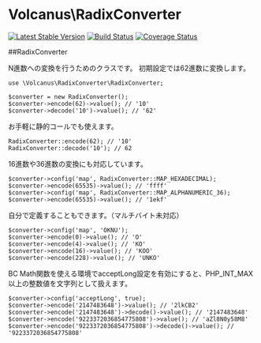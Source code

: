 Volcanus\RadixConverter
===============

[![Latest Stable Version](https://poser.pugx.org/volcanus/radix-converter/v/stable.png)](https://packagist.org/packages/volcanus/radix-converter)
[![Build Status](https://travis-ci.org/k-holy/volcanus-radix-converter.png?branch=master)](https://travis-ci.org/k-holy/volcanus-radix-converter)
[![Coverage Status](https://coveralls.io/repos/k-holy/volcanus-radix-converter/badge.png?branch=master)](https://coveralls.io/r/k-holy/volcanus-radix-converter?branch=master)

##RadixConverter

N進数への変換を行うためのクラスです。
初期設定では62進数に変換します。

	use \Volcanus\RadixConverter\RadixConverter;

	$converter = new RadixConverter();
	$converter->encode(62)->value(); // '10'
	$converter->decode('10')->value(); // '62'

お手軽に静的コールでも使えます。

	RadixConverter::encode(62); // '10'
	RadixConverter::decode('10'); // 62

16進数や36進数の変換にも対応しています。

	$converter->config('map', RadixConverter::MAP_HEXADECIMAL);
	$converter->encode(65535)->value(); // 'ffff'
	$converter->config('map', RadixConverter::MAP_ALPHANUMERIC_36);
	$converter->encode(65535)->value(); // '1ekf'

自分で定義することもできます。（マルチバイト未対応）

	$converter->config('map', 'OKNU');
	$converter->encode(0)->value(); // 'O'
	$converter->encode(4)->value(); // 'KO'
	$converter->encode(16)->value(); // 'KOO'
	$converter->encode(228)->value(); // 'UNKO'

BC Math関数を使える環境でacceptLong設定を有効にすると、PHP_INT_MAX 以上の整数値を文字列として扱えます。

	$converter->config('acceptLong', true);
	$converter->encode('2147483648')->value(); // '2lkCB2'
	$converter->encode('2147483648')->decode()->value(); // '2147483648'
	$converter->encode('9223372036854775808')->value(); // 'aZl8N0y58M8'
	$converter->encode('9223372036854775808')->decode()->value(); // '9223372036854775808'

